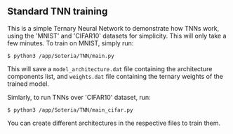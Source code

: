 ## Standard TNN training

This is a simple Ternary Neural Network to demonstrate how TNNs work, using the 'MNIST' and 'CIFAR10' datasets for simplicity. This will only take a few minutes. To train on MNIST, simply run:

    $ python3 /app/Soteria/TNN/main.py

This will save a `model_architecture.dat` file containing the architecture components list, and `weights.dat` file containing the ternary weights of the trained model.

Simlarly, to run TNNs over 'CIFAR10' dataset, run:

    $ python3 /app/Soteria/TNN/main_cifar.py

You can create different architectures in the respective files to train them.